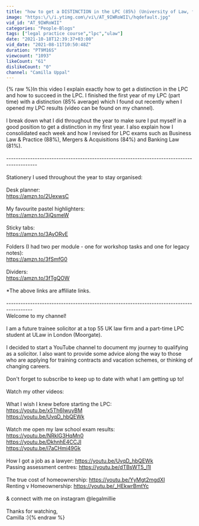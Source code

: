 ```yaml
---
title: "how to get a DISTINCTION in the LPC (85%) (University of Law, first year)"
image: "https:\/\/i.ytimg.com\/vi\/AT_9IWRoWII\/hqdefault.jpg"
vid_id: "AT_9IWRoWII"
categories: "People-Blogs"
tags: ["legal practice course","lpc","ulaw"]
date: "2021-10-18T12:39:37+03:00"
vid_date: "2021-08-11T10:50:48Z"
duration: "PT9M16S"
viewcount: "1093"
likeCount: "61"
dislikeCount: "0"
channel: "Camilla Uppal"
---
```

{% raw %}In this video I explain exactly how to get a distinction in the LPC and how to succeed in the LPC. I finished the first year of my LPC (part time) with a distinction (85% average) which I found out recently when I opened my LPC results (video can be found on my channel).<br /><br />I break down what I did throughout the year to make sure I put myself in a good position to get a distinction in my first year. I also explain how I consolidated each week and how I revised for LPC exams such as Business Law &amp; Practice (88%), Mergers &amp; Acquisitions (84%) and Banking Law (81%).<br /><br />-------------------------------------------------------------------------------------------<br /><br />Stationery I used throughout the year to stay organised:<br /><br />Desk planner:<br /><a rel="nofollow" target="blank" href="https://amzn.to/2UexwsC">https://amzn.to/2UexwsC</a><br /><br />My favourite pastel highlighters:<br /><a rel="nofollow" target="blank" href="https://amzn.to/3jQsmeW">https://amzn.to/3jQsmeW</a><br /><br />Sticky tabs:<br /><a rel="nofollow" target="blank" href="https://amzn.to/3AyORvE">https://amzn.to/3AyORvE</a><br /><br />Folders (I had two per module - one for workshop tasks and one for legacy notes):<br /><a rel="nofollow" target="blank" href="https://amzn.to/3fSmfG0">https://amzn.to/3fSmfG0</a><br /><br />Dividers:<br /><a rel="nofollow" target="blank" href="https://amzn.to/3fTgQOW">https://amzn.to/3fTgQOW</a><br /><br />*The above links are affiliate links.<br /><br />-----------------------------------------------------------------------------------------<br />Welcome to my channel!<br /><br />I am a future trainee solicitor at a top 55 UK law firm and a part-time LPC student at ULaw in London (Moorgate). <br /><br />I decided to start a YouTube channel to document my journey to qualifying as a solicitor. I also want to provide some advice along the way to those who are applying for training contracts and vacation schemes, or thinking of changing careers.<br /><br />Don't forget to subscribe to keep up to date with what I am getting up to!<br /><br />Watch my other videos:<br /><br />What I wish I knew before starting the LPC: <br /><a rel="nofollow" target="blank" href="https://youtu.be/x5Th6IwuyBM">https://youtu.be/x5Th6IwuyBM</a><br /><a rel="nofollow" target="blank" href="https://youtu.be/UvqD_hbQEWk">https://youtu.be/UvqD_hbQEWk</a><br /><br />Watch me open my law school exam results: <br /><a rel="nofollow" target="blank" href="https://youtu.be/NRklG3HqMn0">https://youtu.be/NRklG3HqMn0</a><br /><a rel="nofollow" target="blank" href="https://youtu.be/DkhnhE4CCJI">https://youtu.be/DkhnhE4CCJI</a><br /><a rel="nofollow" target="blank" href="https://youtu.be/i7aCHmi49Gk">https://youtu.be/i7aCHmi49Gk</a><br /><br />How I got a job as a lawyer: <a rel="nofollow" target="blank" href="https://youtu.be/UvqD_hbQEWk">https://youtu.be/UvqD_hbQEWk</a><br />Passing assessment centres: <a rel="nofollow" target="blank" href="https://youtu.be/dTBsWT5_l1I">https://youtu.be/dTBsWT5_l1I</a><br /><br />The true cost of homeownership: <a rel="nofollow" target="blank" href="https://youtu.be/YyMgt2mgdXI">https://youtu.be/YyMgt2mgdXI</a><br />Renting v Homeownership: <a rel="nofollow" target="blank" href="https://youtu.be/_HEkwrBmtYc">https://youtu.be/_HEkwrBmtYc</a><br /><br />&amp; connect with me on instagram @legalmillie<br /><br />Thanks for watching,<br />Camilla :){% endraw %}
